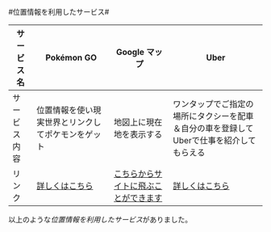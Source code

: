 #位置情報を利用したサービス#

サービス名|**Pokémon GO**  |**Google マップ**|**Uber**|
-----------|------------ | -------------|-------------|
サービス内容|位置情報を使い現実世界とリンクしてポケモンをゲット|地図上に現在地を表示する|ワンタップでご指定の場所にタクシーを配車＆自分の車を登録してUberで仕事を紹介してもらえる|
リンク|[詳しくはこちら](http://www.pokemongo.jp/)|[こちらからサイトに飛ぶことができます](https://www.google.co.jp/maps)|[詳しくはこちら](https://www.uber.com/ja-JP/)


以上のような*位置情報を利用したサービス*がありました。
